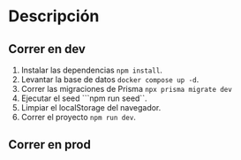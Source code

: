 # Descripción


## Correr en dev


1. Instalar las dependencias ```npm install```.
2. Levantar la base de datos ```docker compose up -d```.
3. Correr las migraciones de Prisma ```npx prisma migrate dev```
4. Ejecutar el seed ```npm run seed``.
5. Limpiar el localStorage del navegador.
6. Correr el proyecto ```npm run dev```.

## Correr en prod